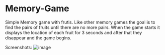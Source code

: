 # Memory-Game
Simple Memory game with frutis. Like other memory games the goal is to find the pairs of fruits until there are no more pairs. When the game starts it displays the location of each fruit for 3 seconds and after that they disappear and the game begins.

Screenshots:
![image](https://github.com/IvailoPe/Memory-Game/assets/123314052/c33568a1-29cf-4023-854b-51ebff20c8f2)

